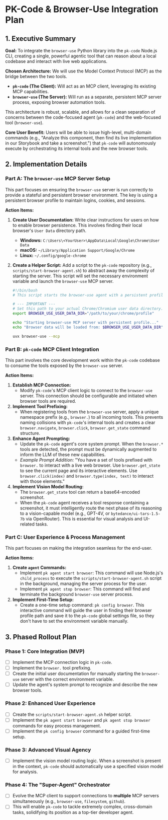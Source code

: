 # PK-Code & Browser-Use Integration Plan

## 1. Executive Summary

**Goal:** To integrate the `browser-use` Python library into the `pk-code` Node.js CLI, creating a single, powerful agentic tool that can reason about a local codebase and interact with live web applications.

**Chosen Architecture:** We will use the Model Context Protocol (MCP) as the bridge between the two tools.

- **`pk-code` (The Client):** Will act as an MCP client, leveraging its existing MCP capabilities.
- **`browser-use` (The Server):** Will run as a separate, persistent MCP server process, exposing browser automation tools.

This architecture is robust, scalable, and allows for a clean separation of concerns between the code-focused agent (`pk-code`) and the web-focused tool (`browser-use`).

**Core User Benefit:** Users will be able to issue high-level, multi-domain commands (e.g., "Analyze this component, then find its live implementation in our Storybook and take a screenshot.") that `pk-code` will autonomously execute by orchestrating its internal tools and the new browser tools.

## 2. Implementation Details

### Part A: The `browser-use` MCP Server Setup

This part focuses on ensuring the `browser-use` server is run correctly to provide a stateful and persistent browser environment. The key is using a persistent browser profile to maintain logins, cookies, and sessions.

**Action Items:**

1.  **Create User Documentation:** Write clear instructions for users on how to enable browser persistence. This involves finding their local browser's `User Data` directory path.
    - **Windows:** `C:\Users\<YourUser>\AppData\Local\Google\Chrome\User Data`
    - **macOS:** `~/Library/Application Support/Google/Chrome`
    - **Linux:** `~/.config/google-chrome`
2.  **Create a Helper Script:** Add a script to the `pk-code` repository (e.g., `scripts/start-browser-agent.sh`) to abstract away the complexity of starting the server. This script will set the necessary environment variable and launch the `browser-use` MCP server.

    ```bash
    #!/bin/bash
    # This script starts the browser-use agent with a persistent profile.

    # --- IMPORTANT ---
    # Set this path to your actual Chrome/Chromium user data directory.
    export BROWSER_USE_USER_DATA_DIR="/path/to/your/chrome/profile"

    echo "Starting browser-use MCP server with persistent profile..."
    echo "Browser data will be loaded from: $BROWSER_USE_USER_DATA_DIR"

    uvx browser-use --mcp
    ```

### Part B: `pk-code` MCP Client Integration

This part involves the core development work within the `pk-code` codebase to consume the tools exposed by the `browser-use` server.

**Action Items:**

1.  **Establish MCP Connection:**
    - Modify `pk-code`'s MCP client logic to connect to the `browser-use` server. This connection should be configurable and initiated when browser tools are required.
2.  **Implement Tool Prefixing:**
    - When registering tools from the `browser-use` server, apply a unique namespace prefix (e.g., `browser.`) to all incoming tools. This prevents naming collisions with `pk-code`'s internal tools and creates a clear `browser.navigate`, `browser.click`, `browser.get_state` command structure.
3.  **Enhance Agent Prompting:**
    - Update the `pk-code` agent's core system prompt. When the `browser.*` tools are detected, the prompt must be dynamically augmented to inform the LLM of these new capabilities.
    - _Example Prompt Addition:_ "You have a set of tools prefixed with `browser.` to interact with a live web browser. Use `browser.get_state` to see the current page and its interactive elements. Use `browser.click(index)` and `browser.type(index, text)` to interact with those elements."
4.  **Implement Vision Model Routing:**
    - The `browser.get_state` tool can return a base64-encoded screenshot.
    - When the `pk-code` agent receives a tool response containing a screenshot, it must intelligently route the next phase of its reasoning to a vision-capable model (e.g., GPT-4V, or `bytedance/ui-tars-1.5-7b` via OpenRouter). This is essential for visual analysis and UI-related tasks.

### Part C: User Experience & Process Management

This part focuses on making the integration seamless for the end-user.

**Action Items:**

1.  **Create `agent` Commands:**
    - Implement `pk agent start browser`: This command will use Node.js's `child_process` to execute the `scripts/start-browser-agent.sh` script in the background, managing the server process for the user.
    - Implement `pk agent stop browser`: This command will find and terminate the background `browser-use` server process.
2.  **Implement First-Time Setup:**
    - Create a one-time setup command: `pk config browser`. This interactive command will guide the user in finding their browser profile path and save it to the `pk-code` global settings file, so they don't have to set the environment variable manually.

## 3. Phased Rollout Plan

### Phase 1: Core Integration (MVP)

- [ ] Implement the MCP connection logic in `pk-code`.
- [ ] Implement the `browser.` tool prefixing.
- [ ] Create the initial user documentation for manually starting the `browser-use` server with the correct environment variable.
- [ ] Update the agent's system prompt to recognize and describe the new browser tools.

### Phase 2: Enhanced User Experience

- [ ] Create the `scripts/start-browser-agent.sh` helper script.
- [ ] Implement the `pk agent start browser` and `pk agent stop browser` commands for easy process management.
- [ ] Implement the `pk config browser` command for a guided first-time setup.

### Phase 3: Advanced Visual Agency

- [ ] Implement the vision model routing logic. When a screenshot is present in the context, `pk-code` should automatically use a specified vision model for analysis.

### Phase 4: The "Super-Agent" Orchestrator

- [ ] Evolve the MCP client to support connections to **multiple** MCP servers simultaneously (e.g., `browser-use`, `filesystem`, `github`).
- [ ] This will enable `pk-code` to tackle extremely complex, cross-domain tasks, solidifying its position as a top-tier developer agent.
